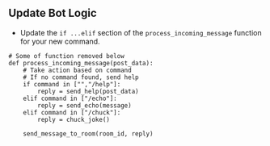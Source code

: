 
## Update Bot Logic

* Update the `if ...elif` section of the `process_incoming_message` function for your new command.  

```
# Some of function removed below
def process_incoming_message(post_data):
    # Take action based on command
    # If no command found, send help
    if command in ["","/help"]:
        reply = send_help(post_data)
    elif command in ["/echo"]:
        reply = send_echo(message)
    elif command in ["/chuck"]: 
        reply = chuck_joke()
	
    send_message_to_room(room_id, reply)	
```

